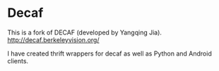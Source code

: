 Decaf
=====

This is a fork of DECAF (developed by Yangqing Jia). http://decaf.berkeleyvision.org/

I have created thrift wrappers for decaf as well as Python and Android clients.
